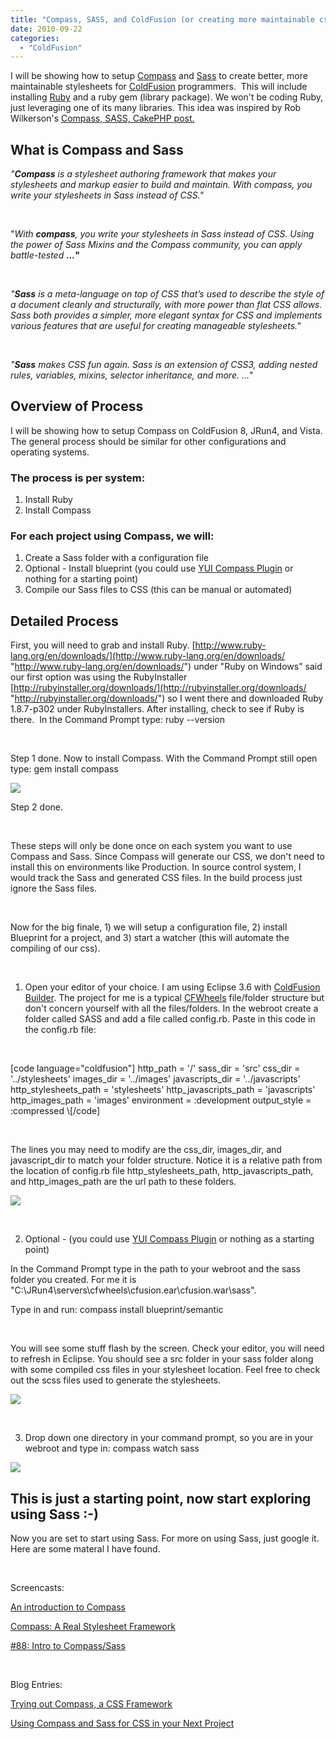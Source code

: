 ```yaml
---
title: "Compass, SASS, and ColdFusion (or creating more maintainable css)"
date: 2010-09-22
categories: 
  - "ColdFusion"
---
```


I will be showing how to setup [Compass](http://compass-style.org/ "http://compass-style.org/") and [Sass](http://sass-lang.com/ "http://sass-lang.com/") to create better, more maintainable stylesheets for [ColdFusion](http://www.adobe.com/products/coldfusion/) programmers.  This will include installing [Ruby](http://www.ruby-lang.org/en/) and a ruby gem (library package). We won't be coding Ruby, just leveraging one of its many libraries. This idea was inspired by Rob Wilkerson's [Compass, SASS, CakePHP post.](http://weblog.robwilkerson.org/post/1131885328/compass-sass-cakephp "http://weblog.robwilkerson.org/post/1131885328/compass-sass-cakephp")

## What is Compass and Sass

_"**Compass** is a stylesheet authoring framework that makes your stylesheets and markup easier to build and maintain. With compass, you write your stylesheets in Sass instead of CSS."_

 

"_With **_compass_**, you write your stylesheets in Sass instead of _CSS_. Using the power of Sass Mixins and the _Compass_ community, you can apply battle-tested_ **_..._"**

 

_"**Sass** is a meta-language on top of CSS that’s used to describe the style of a document cleanly and structurally, with more power than flat CSS allows. Sass both provides a simpler, more elegant syntax for CSS and implements various features that are useful for creating manageable stylesheets."_

 

_"**_Sass_** makes CSS fun again. _Sass_ is an extension of CSS3, adding nested rules, variables, mixins, selector inheritance, and more. ..._"

## Overview of Process

I will be showing how to setup Compass on ColdFusion 8, JRun4, and Vista. The general process should be similar for other configurations and operating systems.

### The process is per system:

1. Install Ruby
2. Install Compass

### For each project using Compass, we will:

1. Create a Sass folder with a configuration file
2. Optional - Install blueprint (you could use [YUI Compass Plugin](http://github.com/chriseppstein/yui-compass-plugin) or nothing for a starting point)
3. Compile our Sass files to CSS (this can be manual or automated)

## Detailed Process

First, you will need to grab and install Ruby. [http://www.ruby-lang.org/en/downloads/](http://www.ruby-lang.org/en/downloads/ "http://www.ruby-lang.org/en/downloads/") under "Ruby on Windows" said our first option was using the RubyInstaller [http://rubyinstaller.org/downloads/](http://rubyinstaller.org/downloads/ "http://rubyinstaller.org/downloads/") so I went there and downloaded Ruby 1.8.7-p302 under RubyInstallers. After installing, check to see if Ruby is there.  In the Command Prompt type: ruby --version

 

Step 1 done. Now to install Compass. With the Command Prompt still open type: gem install compass

![](images/compass1.jpg)

Step 2 done.

 

These steps will only be done once on each system you want to use Compass and Sass. Since Compass will generate our CSS, we don't need to install this on environments like Production. In source control system, I would track the Sass and generated CSS files. In the build process just ignore the Sass files.

 

Now for the big finale, 1) we will setup a configuration file, 2) install Blueprint for a project, and 3) start a watcher (this will automate the compiling of our css). 

 

1) Open your editor of your choice. I am using Eclipse 3.6 with [ColdFusion Builder](http://www.adobe.com/products/coldfusion/cfbuilder/features/). The project for me is a typical [CFWheels](http://cfwheels.org/docs/1-0/chapter/directory-structure) file/folder structure but don't concern yourself with all the files/folders. In the webroot create a folder called SASS and add a file called config.rb. Paste in this code in the config.rb file:

 

\[code language="coldfusion"\]
http_path = '/'
sass_dir = 'src'
css_dir = '../stylesheets'
images_dir = '../images'
javascripts_dir = '../javascripts'
http_stylesheets_path = 'stylesheets'
http_javascripts_path = 'javascripts'
http_images_path = 'images'
environment = :development
output_style = :compressed
\\[/code\]

 

The lines you may need to modify are the css\_dir, images\_dir, and javascript\_dir to match your folder structure. Notice it is a relative path from the location of config.rb file http\_stylesheets\_path, http\_javascripts\_path, and http\_images\_path are the url path to these folders.

![](images/compass2.jpg)

 

2) Optional - (you could use [YUI Compass Plugin](http://github.com/chriseppstein/yui-compass-plugin) or nothing as a starting point)

In the Command Prompt type in the path to your webroot and the sass folder you created. For me it is "C:\\JRun4\\servers\\cfwheels\\cfusion.ear\\cfusion.war\\sass".

Type in and run: compass install blueprint/semantic

 

You will see some stuff flash by the screen. Check your editor, you will need to refresh in Eclipse. You should see a src folder in your sass folder along with some compiled css files in your stylesheet location. Feel free to check out the scss files used to generate the stylesheets.

![](images/compass3.jpg)

 

3) Drop down one directory in your command prompt, so you are in your webroot and type in: compass watch sass

![](images/compass4.jpg)

## This is just a starting point, now start exploring using Sass :-)

Now you are set to start using Sass. For more on using Sass, just google it.  Here are some materal I have found.

 

Screencasts:

[An introduction to Compass](http://compass-style.org/docs/)

[Compass: A Real Stylesheet Framework](http://vimeo.com/4335944)

[#88: Intro to Compass/Sass](http://css-tricks.com/video-screencasts/88-intro-to-compass-sass/)

 

Blog Entries:

[Trying out Compass, a CSS Framework](http://www.neverfriday.com/sweetfriday/2009/05/trying-out-compass-a-css-frame.html)

[Using Compass and Sass for CSS in your Next Project](http://net.tutsplus.com/tutorials/html-css-techniques/using-compass-and-sass-for-css-in-your-next-project/)
